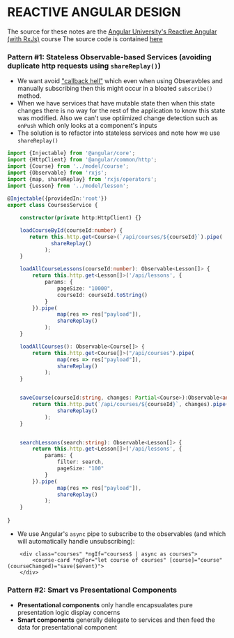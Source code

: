 # REACTIVE ANGULAR DESIGN

The source for these notes are the [Angular University's Reactive Angular (with RxJs)](https://www.udemy.com/course/rxjs-reactive-angular-course) course 
 The source code is contained [here](https://github.com/angular-university/reactive-angular-course)

### Pattern #1: Stateless Observable-based Services (avoiding duplicate http requests using `shareReplay()`)

- We want avoid ["callback hell"](http://callbackhell.com/) which even when using Obseravbles and manually subscribing then this might occur in a bloated `subscribe()` method. 
- When we have services that have mutable state then when this state changes there is no way for the rest of the application to know this state was modified. Also we can't use optiimized change detection such as `onPush` which only looks at a component's inputs
- The solution is to refactor into stateless services and note how we use `shareReplay()`
```typescript
import {Injectable} from '@angular/core';
import {HttpClient} from '@angular/common/http';
import {Course} from '../model/course';
import {Observable} from 'rxjs';
import {map, shareReplay} from 'rxjs/operators';
import {Lesson} from '../model/lesson';
    
@Injectable({providedIn:'root'})
export class CoursesService {

    constructor(private http:HttpClient) {}

    loadCourseById(courseId:number) {
       return this.http.get<Course>(`/api/courses/${courseId}`).pipe(
              shareReplay()
            );
    }

    loadAllCourseLessons(courseId:number): Observable<Lesson[]> {
        return this.http.get<Lesson[]>('/api/lessons', {
            params: {
                pageSize: "10000",
                courseId: courseId.toString()
            }
        }).pipe(
                map(res => res["payload"]),
                shareReplay()
            );
    }

    loadAllCourses(): Observable<Course[]> {
        return this.http.get<Course[]>("/api/courses").pipe(
                map(res => res["payload"]),
                shareReplay()
            );
    }


    saveCourse(courseId:string, changes: Partial<Course>):Observable<any> {
        return this.http.put(`/api/courses/${courseId}`, changes).pipe(
                shareReplay()
            );
    }


    searchLessons(search:string): Observable<Lesson[]> {
        return this.http.get<Lesson[]>('/api/lessons', {
            params: {
                filter: search,
                pageSize: "100"
            }
        }).pipe(
                map(res => res["payload"]),
                shareReplay()
            );
    }
    
}
```
- We use Angular's `async` pipe to subscribe to the observables (and which will automatically handle unsubscribing):
```angular2html
    <div class="courses" *ngIf="courses$ | async as courses">
        <course-card *ngFor="let course of courses" [course]="course" (courseChanged)="save($event)">
    </div>
```


### Pattern #2: Smart vs Presentational Components
- **Presentational components** only handle encapsualates pure presentation logic display concerns
- **Smart components** generally delegate to services and then feed the data for presentational component
